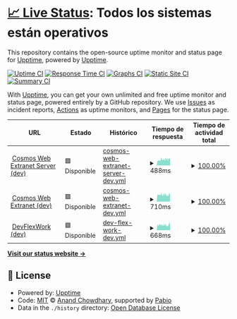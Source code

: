 # [📈 Live Status](https://upptime.github.io/upptime): <!--live status--> **Todos los sistemas están operativos**

This repository contains the open-source uptime monitor and status page for [Upptime](https://upptime.js.org), powered by [Upptime](https://github.com/upptime/upptime).

[![Uptime CI](https://github.com/upptime/upptime2/workflows/Uptime%20CI/badge.svg)](https://github.com/upptime/upptime2/actions?query=workflow%3A%22Uptime+CI%22)
[![Response Time CI](https://github.com/upptime/upptime2/workflows/Response%20Time%20CI/badge.svg)](https://github.com/upptime/upptime2/actions?query=workflow%3A%22Response+Time+CI%22)
[![Graphs CI](https://github.com/upptime/upptime2/workflows/Graphs%20CI/badge.svg)](https://github.com/upptime/upptime2/actions?query=workflow%3A%22Graphs+CI%22)
[![Static Site CI](https://github.com/upptime/upptime2/workflows/Static%20Site%20CI/badge.svg)](https://github.com/upptime/upptime2/actions?query=workflow%3A%22Static+Site+CI%22)
[![Summary CI](https://github.com/upptime/upptime2/workflows/Summary%20CI/badge.svg)](https://github.com/upptime/upptime2/actions?query=workflow%3A%22Summary+CI%22)

With [Upptime](https://upptime.js.org), you can get your own unlimited and free uptime monitor and status page, powered entirely by a GitHub repository. We use [Issues](https://github.com/upptime/upptime/issues) as incident reports, [Actions](https://github.com/upptime/upptime2/actions) as uptime monitors, and [Pages](https://upptime.github.io/upptime) for the status page.

<!--start: status pages-->
<!-- This summary is generated by Upptime (https://github.com/upptime/upptime) -->
<!-- Do not edit this manually, your changes will be overwritten -->
<!-- prettier-ignore -->
| URL | Estado | Histórico | Tiempo de respuesta | Tiempo de actividad total |
| --- | ------ | ------- | ------------- | ------ |
| <img alt="" src="https://icons.duckduckgo.com/ip3/dev.server.extranet.cosmosweb.cloud.ico" height="13"> [Cosmos Web Extranet Server (dev)](https://dev.server.extranet.cosmosweb.cloud/api/v0/status) | 🟩 Disponible | [cosmos-web-extranet-server-dev.yml](https://github.com/israelliebana/upptime2/commits/HEAD/history/cosmos-web-extranet-server-dev.yml) | <details><summary><img alt="Gráfico de tiempos de respuesta" src="./graphs/cosmos-web-extranet-server-dev/response-time-week.png" height="20"> 488ms</summary><br><a href="https://israelliebana.github.io/upptime2/history/cosmos-web-extranet-server-dev"><img alt="Tiempo de respuesta 453" src="https://img.shields.io/endpoint?url=https%3A%2F%2Fraw.githubusercontent.com%2Fisraelliebana%2Fupptime2%2FHEAD%2Fapi%2Fcosmos-web-extranet-server-dev%2Fresponse-time.json"></a><br><a href="https://israelliebana.github.io/upptime2/history/cosmos-web-extranet-server-dev"><img alt="Tiempo de respuesta de 24 horas 517" src="https://img.shields.io/endpoint?url=https%3A%2F%2Fraw.githubusercontent.com%2Fisraelliebana%2Fupptime2%2FHEAD%2Fapi%2Fcosmos-web-extranet-server-dev%2Fresponse-time-day.json"></a><br><a href="https://israelliebana.github.io/upptime2/history/cosmos-web-extranet-server-dev"><img alt="Tiempo de respuesta de 7 días 488" src="https://img.shields.io/endpoint?url=https%3A%2F%2Fraw.githubusercontent.com%2Fisraelliebana%2Fupptime2%2FHEAD%2Fapi%2Fcosmos-web-extranet-server-dev%2Fresponse-time-week.json"></a><br><a href="https://israelliebana.github.io/upptime2/history/cosmos-web-extranet-server-dev"><img alt="Tiempo de respuesta de 30 días 453" src="https://img.shields.io/endpoint?url=https%3A%2F%2Fraw.githubusercontent.com%2Fisraelliebana%2Fupptime2%2FHEAD%2Fapi%2Fcosmos-web-extranet-server-dev%2Fresponse-time-month.json"></a><br><a href="https://israelliebana.github.io/upptime2/history/cosmos-web-extranet-server-dev"><img alt="Tiempo de respuesta de 1 año 453" src="https://img.shields.io/endpoint?url=https%3A%2F%2Fraw.githubusercontent.com%2Fisraelliebana%2Fupptime2%2FHEAD%2Fapi%2Fcosmos-web-extranet-server-dev%2Fresponse-time-year.json"></a></details> | <details><summary><a href="https://israelliebana.github.io/upptime2/history/cosmos-web-extranet-server-dev">100.00%</a></summary><a href="https://israelliebana.github.io/upptime2/history/cosmos-web-extranet-server-dev"><img alt="Tiempo de actividad total 100.00%" src="https://img.shields.io/endpoint?url=https%3A%2F%2Fraw.githubusercontent.com%2Fisraelliebana%2Fupptime2%2FHEAD%2Fapi%2Fcosmos-web-extranet-server-dev%2Fuptime.json"></a><br><a href="https://israelliebana.github.io/upptime2/history/cosmos-web-extranet-server-dev"><img alt="Tiempo de actividad durante 24 horas 100.00%" src="https://img.shields.io/endpoint?url=https%3A%2F%2Fraw.githubusercontent.com%2Fisraelliebana%2Fupptime2%2FHEAD%2Fapi%2Fcosmos-web-extranet-server-dev%2Fuptime-day.json"></a><br><a href="https://israelliebana.github.io/upptime2/history/cosmos-web-extranet-server-dev"><img alt="Tiempo de actividad durante 7 días 100.00%" src="https://img.shields.io/endpoint?url=https%3A%2F%2Fraw.githubusercontent.com%2Fisraelliebana%2Fupptime2%2FHEAD%2Fapi%2Fcosmos-web-extranet-server-dev%2Fuptime-week.json"></a><br><a href="https://israelliebana.github.io/upptime2/history/cosmos-web-extranet-server-dev"><img alt="Tiempo de actividad durante 30 días 100.00%" src="https://img.shields.io/endpoint?url=https%3A%2F%2Fraw.githubusercontent.com%2Fisraelliebana%2Fupptime2%2FHEAD%2Fapi%2Fcosmos-web-extranet-server-dev%2Fuptime-month.json"></a><br><a href="https://israelliebana.github.io/upptime2/history/cosmos-web-extranet-server-dev"><img alt="Tiempo de actividad durante 1 año 100.00%" src="https://img.shields.io/endpoint?url=https%3A%2F%2Fraw.githubusercontent.com%2Fisraelliebana%2Fupptime2%2FHEAD%2Fapi%2Fcosmos-web-extranet-server-dev%2Fuptime-year.json"></a></details>
| <img alt="" src="https://icons.duckduckgo.com/ip3/dev.extranet.cosmosweb.cloud.ico" height="13"> [Cosmos Web Extranet (dev)](https://dev.extranet.cosmosweb.cloud/health) | 🟩 Disponible | [cosmos-web-extranet-dev.yml](https://github.com/israelliebana/upptime2/commits/HEAD/history/cosmos-web-extranet-dev.yml) | <details><summary><img alt="Gráfico de tiempos de respuesta" src="./graphs/cosmos-web-extranet-dev/response-time-week.png" height="20"> 710ms</summary><br><a href="https://israelliebana.github.io/upptime2/history/cosmos-web-extranet-dev"><img alt="Tiempo de respuesta 749" src="https://img.shields.io/endpoint?url=https%3A%2F%2Fraw.githubusercontent.com%2Fisraelliebana%2Fupptime2%2FHEAD%2Fapi%2Fcosmos-web-extranet-dev%2Fresponse-time.json"></a><br><a href="https://israelliebana.github.io/upptime2/history/cosmos-web-extranet-dev"><img alt="Tiempo de respuesta de 24 horas 762" src="https://img.shields.io/endpoint?url=https%3A%2F%2Fraw.githubusercontent.com%2Fisraelliebana%2Fupptime2%2FHEAD%2Fapi%2Fcosmos-web-extranet-dev%2Fresponse-time-day.json"></a><br><a href="https://israelliebana.github.io/upptime2/history/cosmos-web-extranet-dev"><img alt="Tiempo de respuesta de 7 días 710" src="https://img.shields.io/endpoint?url=https%3A%2F%2Fraw.githubusercontent.com%2Fisraelliebana%2Fupptime2%2FHEAD%2Fapi%2Fcosmos-web-extranet-dev%2Fresponse-time-week.json"></a><br><a href="https://israelliebana.github.io/upptime2/history/cosmos-web-extranet-dev"><img alt="Tiempo de respuesta de 30 días 749" src="https://img.shields.io/endpoint?url=https%3A%2F%2Fraw.githubusercontent.com%2Fisraelliebana%2Fupptime2%2FHEAD%2Fapi%2Fcosmos-web-extranet-dev%2Fresponse-time-month.json"></a><br><a href="https://israelliebana.github.io/upptime2/history/cosmos-web-extranet-dev"><img alt="Tiempo de respuesta de 1 año 749" src="https://img.shields.io/endpoint?url=https%3A%2F%2Fraw.githubusercontent.com%2Fisraelliebana%2Fupptime2%2FHEAD%2Fapi%2Fcosmos-web-extranet-dev%2Fresponse-time-year.json"></a></details> | <details><summary><a href="https://israelliebana.github.io/upptime2/history/cosmos-web-extranet-dev">100.00%</a></summary><a href="https://israelliebana.github.io/upptime2/history/cosmos-web-extranet-dev"><img alt="Tiempo de actividad total 100.00%" src="https://img.shields.io/endpoint?url=https%3A%2F%2Fraw.githubusercontent.com%2Fisraelliebana%2Fupptime2%2FHEAD%2Fapi%2Fcosmos-web-extranet-dev%2Fuptime.json"></a><br><a href="https://israelliebana.github.io/upptime2/history/cosmos-web-extranet-dev"><img alt="Tiempo de actividad durante 24 horas 100.00%" src="https://img.shields.io/endpoint?url=https%3A%2F%2Fraw.githubusercontent.com%2Fisraelliebana%2Fupptime2%2FHEAD%2Fapi%2Fcosmos-web-extranet-dev%2Fuptime-day.json"></a><br><a href="https://israelliebana.github.io/upptime2/history/cosmos-web-extranet-dev"><img alt="Tiempo de actividad durante 7 días 100.00%" src="https://img.shields.io/endpoint?url=https%3A%2F%2Fraw.githubusercontent.com%2Fisraelliebana%2Fupptime2%2FHEAD%2Fapi%2Fcosmos-web-extranet-dev%2Fuptime-week.json"></a><br><a href="https://israelliebana.github.io/upptime2/history/cosmos-web-extranet-dev"><img alt="Tiempo de actividad durante 30 días 100.00%" src="https://img.shields.io/endpoint?url=https%3A%2F%2Fraw.githubusercontent.com%2Fisraelliebana%2Fupptime2%2FHEAD%2Fapi%2Fcosmos-web-extranet-dev%2Fuptime-month.json"></a><br><a href="https://israelliebana.github.io/upptime2/history/cosmos-web-extranet-dev"><img alt="Tiempo de actividad durante 1 año 100.00%" src="https://img.shields.io/endpoint?url=https%3A%2F%2Fraw.githubusercontent.com%2Fisraelliebana%2Fupptime2%2FHEAD%2Fapi%2Fcosmos-web-extranet-dev%2Fuptime-year.json"></a></details>
| <img alt="" src="https://icons.duckduckgo.com/ip3/dev.devflexwork.com.ico" height="13"> [DevFlexWork (dev)](https://dev.devflexwork.com/api/health) | 🟩 Disponible | [dev-flex-work-dev.yml](https://github.com/israelliebana/upptime2/commits/HEAD/history/dev-flex-work-dev.yml) | <details><summary><img alt="Gráfico de tiempos de respuesta" src="./graphs/dev-flex-work-dev/response-time-week.png" height="20"> 668ms</summary><br><a href="https://israelliebana.github.io/upptime2/history/dev-flex-work-dev"><img alt="Tiempo de respuesta 690" src="https://img.shields.io/endpoint?url=https%3A%2F%2Fraw.githubusercontent.com%2Fisraelliebana%2Fupptime2%2FHEAD%2Fapi%2Fdev-flex-work-dev%2Fresponse-time.json"></a><br><a href="https://israelliebana.github.io/upptime2/history/dev-flex-work-dev"><img alt="Tiempo de respuesta de 24 horas 790" src="https://img.shields.io/endpoint?url=https%3A%2F%2Fraw.githubusercontent.com%2Fisraelliebana%2Fupptime2%2FHEAD%2Fapi%2Fdev-flex-work-dev%2Fresponse-time-day.json"></a><br><a href="https://israelliebana.github.io/upptime2/history/dev-flex-work-dev"><img alt="Tiempo de respuesta de 7 días 668" src="https://img.shields.io/endpoint?url=https%3A%2F%2Fraw.githubusercontent.com%2Fisraelliebana%2Fupptime2%2FHEAD%2Fapi%2Fdev-flex-work-dev%2Fresponse-time-week.json"></a><br><a href="https://israelliebana.github.io/upptime2/history/dev-flex-work-dev"><img alt="Tiempo de respuesta de 30 días 690" src="https://img.shields.io/endpoint?url=https%3A%2F%2Fraw.githubusercontent.com%2Fisraelliebana%2Fupptime2%2FHEAD%2Fapi%2Fdev-flex-work-dev%2Fresponse-time-month.json"></a><br><a href="https://israelliebana.github.io/upptime2/history/dev-flex-work-dev"><img alt="Tiempo de respuesta de 1 año 690" src="https://img.shields.io/endpoint?url=https%3A%2F%2Fraw.githubusercontent.com%2Fisraelliebana%2Fupptime2%2FHEAD%2Fapi%2Fdev-flex-work-dev%2Fresponse-time-year.json"></a></details> | <details><summary><a href="https://israelliebana.github.io/upptime2/history/dev-flex-work-dev">100.00%</a></summary><a href="https://israelliebana.github.io/upptime2/history/dev-flex-work-dev"><img alt="Tiempo de actividad total 100.00%" src="https://img.shields.io/endpoint?url=https%3A%2F%2Fraw.githubusercontent.com%2Fisraelliebana%2Fupptime2%2FHEAD%2Fapi%2Fdev-flex-work-dev%2Fuptime.json"></a><br><a href="https://israelliebana.github.io/upptime2/history/dev-flex-work-dev"><img alt="Tiempo de actividad durante 24 horas 100.00%" src="https://img.shields.io/endpoint?url=https%3A%2F%2Fraw.githubusercontent.com%2Fisraelliebana%2Fupptime2%2FHEAD%2Fapi%2Fdev-flex-work-dev%2Fuptime-day.json"></a><br><a href="https://israelliebana.github.io/upptime2/history/dev-flex-work-dev"><img alt="Tiempo de actividad durante 7 días 100.00%" src="https://img.shields.io/endpoint?url=https%3A%2F%2Fraw.githubusercontent.com%2Fisraelliebana%2Fupptime2%2FHEAD%2Fapi%2Fdev-flex-work-dev%2Fuptime-week.json"></a><br><a href="https://israelliebana.github.io/upptime2/history/dev-flex-work-dev"><img alt="Tiempo de actividad durante 30 días 100.00%" src="https://img.shields.io/endpoint?url=https%3A%2F%2Fraw.githubusercontent.com%2Fisraelliebana%2Fupptime2%2FHEAD%2Fapi%2Fdev-flex-work-dev%2Fuptime-month.json"></a><br><a href="https://israelliebana.github.io/upptime2/history/dev-flex-work-dev"><img alt="Tiempo de actividad durante 1 año 100.00%" src="https://img.shields.io/endpoint?url=https%3A%2F%2Fraw.githubusercontent.com%2Fisraelliebana%2Fupptime2%2FHEAD%2Fapi%2Fdev-flex-work-dev%2Fuptime-year.json"></a></details>

<!--end: status pages-->

[**Visit our status website →**](https://upptime.github.io/upptime)

## 📄 License

- Powered by: [Upptime](https://github.com/upptime/upptime)
- Code: [MIT](./LICENSE) © [Anand Chowdhary](https://anandchowdhary.com), supported by [Pabio](https://pabio.com)
- Data in the `./history` directory: [Open Database License](https://opendatacommons.org/licenses/odbl/1-0/)
